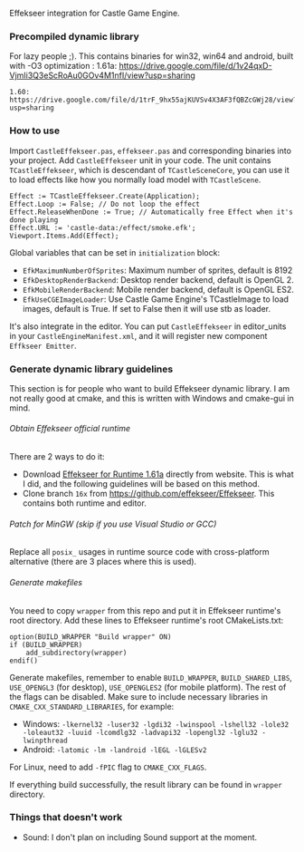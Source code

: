 Effekseer integration for Castle Game Engine.

### Precompiled dynamic library
For lazy people ;). This contains binaries for win32, win64 and android, built with -O3 optimization : 1.61a: https://drive.google.com/file/d/1v24qxD-VjmIi3Q3eScRoAu0GOv4M1nfI/view?usp=sharing

```Old versions:
1.60: https://drive.google.com/file/d/1trF_9hx55ajKUVSv4X3AF3fQBZcGWj28/view?usp=sharing
```
### How to use

Import `CastleEffekseer.pas`, `effekseer.pas` and corresponding binaries into your project.  Add `CastleEffekseer` unit in your code. The unit contains `TCastleEffekseer`, which is descendant of `TCastleSceneCore`, you can use it to load effects like how you normally load model with `TCastleScene`.

```delphi
Effect := TCastleEffekseer.Create(Application);
Effect.Loop := False; // Do not loop the effect
Effect.ReleaseWhenDone := True; // Automatically free Effect when it's done playing
Effect.URL := 'castle-data:/effect/smoke.efk';
Viewport.Items.Add(Effect);
```

Global variables that can be set in `initialization` block:

-   `EfkMaximumNumberOfSprites`: Maximum number of sprites, default is 8192
-   `EfkDesktopRenderBackend`: Desktop render backend, default is OpenGL 2.
-   `EfkMobileRenderBackend`: Mobile render backend, default is OpenGL ES2.
-   `EfkUseCGEImageLoader`: Use Castle Game Engine's TCastleImage to load images, default is True. If set to False then it will use stb as loader.

It's also integrate in the editor. You can put `CastleEffekseer` in editor_units in your `CastleEngineManifest.xml`, and it will register new component `Effkseer Emitter`.

### Generate dynamic library guidelines
This section is for people who want to build Effekseer dynamic library. I am not really good at cmake, and this is written with Windows and cmake-gui in mind.

###### Obtain Effekseer official runtime
There are 2 ways to do it:
- Download [Effekseer for Runtime 1.61a](https://effekseer.github.io/en/download.html "Effekseer for Runtime") directly from website. This is what I did, and the following guidelines will be based on this method.
- Clone branch `16x` from https://github.com/effekseer/Effekseer. This contains both runtime and editor.

###### Patch for MinGW (skip if you use Visual Studio or GCC)
Replace all `posix_` usages in runtime source code with cross-platform alternative (there are 3 places where this is used).

###### Generate makefiles
You need to copy `wrapper` from this repo and put it in Effekseer runtime's root directory.
Add these lines to Effekseer runtime's root CMakeLists.txt:

    option(BUILD_WRAPPER "Build wrapper" ON)
    if (BUILD_WRAPPER)
        add_subdirectory(wrapper)
    endif()
Generate makefiles, remember to enable `BUILD_WRAPPER`, `BUILD_SHARED_LIBS`, `USE_OPENGL3` (for desktop), `USE_OPENGLES2` (for mobile platform). The rest of the flags can be disabled.
Make sure to include necessary libraries in `CMAKE_CXX_STANDARD_LIBRARIES`, for example:
- Windows: `-lkernel32 -luser32 -lgdi32 -lwinspool -lshell32 -lole32 -loleaut32 -luuid -lcomdlg32 -ladvapi32 -lopengl32 -lglu32 -lwinpthread`
- Android: `-latomic -lm -landroid -lEGL -lGLESv2`

For Linux, need to add `-fPIC` flag to `CMAKE_CXX_FLAGS`.

If everything build successfully, the result library can be found in `wrapper` directory.

### Things that doesn't work
- Sound: I don't plan on including Sound support at the moment.
